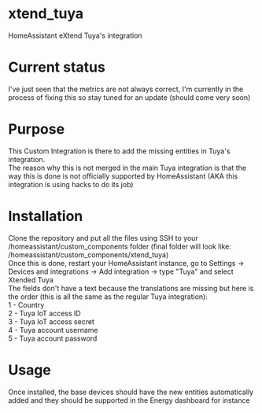 # xtend_tuya
HomeAssistant eXtend Tuya's integration

# Current status
I've just seen that the metrics are not always correct, I'm currently in the process of fixing this so stay tuned for an update (should come very soon)

# Purpose
This Custom Integration is there to add the missing entities in Tuya's integration.<br/>
The reason why this is not merged in the main Tuya integration is that the way this is done is not officially supported by HomeAssistant (AKA this integration is using hacks to do its job)

# Installation
Clone the repository and put all the files using SSH to your /homeassistant/custom_components folder (final folder will look like: /homeassistant/custom_components/xtend_tuya)<br/>
Once this is done, restart your HomeAssistant instance, go to Settings -> Devices and integrations -> Add integration -> type "Tuya" and select Xtended Tuya<br/>
The fields don't have a text because the translations are missing but here is the order (this is all the same as the regular Tuya integration):<br/>
1 - Country<br/>
2 - Tuya IoT access ID<br/>
3 - Tuya IoT access secret<br/>
4 - Tuya account username<br/>
5 - Tuya account password<br/>

# Usage
Once installed, the base devices should have the new entities automatically added and they should be supported in the Energy dashboard for instance
